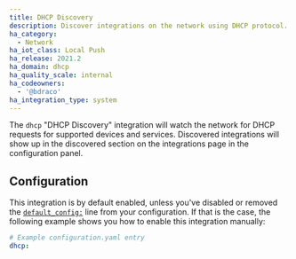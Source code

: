 ```yaml
---
title: DHCP Discovery
description: Discover integrations on the network using DHCP protocol.
ha_category:
  - Network
ha_iot_class: Local Push
ha_release: 2021.2
ha_domain: dhcp
ha_quality_scale: internal
ha_codeowners:
  - '@bdraco'
ha_integration_type: system
---
```


The `dhcp` "DHCP Discovery" integration will watch the network for DHCP requests for supported devices and services. Discovered integrations will show up in the discovered section on the integrations page in the configuration panel.

## Configuration

This integration is by default enabled, unless you've disabled or removed the [`default_config:`](/integrations/default_config/) line from your configuration. If that is the case, the following example shows you how to enable this integration manually:

```yaml
# Example configuration.yaml entry
dhcp:
```
